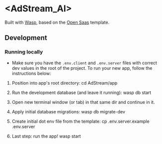 # <AdStream_AI>

Built with [Wasp](https://wasp-lang.dev), based on the [Open Saas](https://opensaas.sh) template.

## Development
### Running locally

 - Make sure you have the `.env.client` and `.env.server` files with correct dev values in the root of the project.
To run your new app, follow the instructions below:

  1. Position into app's root directory:
    cd AdStream/app

  2. Run the development database (and leave it running):
    wasp db start

  3. Open new terminal window (or tab) in that same dir and continue in it.

  4. Apply initial database migrations:
    wasp db migrate-dev

  5. Create initial dot env file from the template:
    cp .env.server.example .env.server

  6. Last step: run the app!
    wasp start